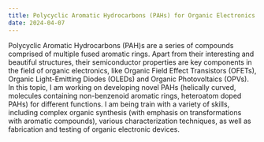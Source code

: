```yaml
---
title: Polycyclic Aromatic Hydrocarbons (PAHs) for Organic Electronics
date: 2024-04-07
---
```


Polycyclic Aromatic Hydrocarbons (PAH)s are a series of compounds comprised of multiple fused aromatic rings. Apart from their interesting and beautiful structures, their semiconductor properties are key components in the field of organic electronics, like Organic Field Effect Transistors (OFETs), Organic Light-Emitting Diodes (OLEDs) and Organic Photovoltaics (OPVs). 
In this topic, I am working on developing novel PAHs (helically curved, molecules containing non-benzenoid aromatic rings, heteroatom doped PAHs) for different functions. I am being train with a variety of skills, including complex organic synthesis (with emphasis on transformations with aromatic compounds), various characterization techniques, as well as fabrication and testing of organic electronic devices.


